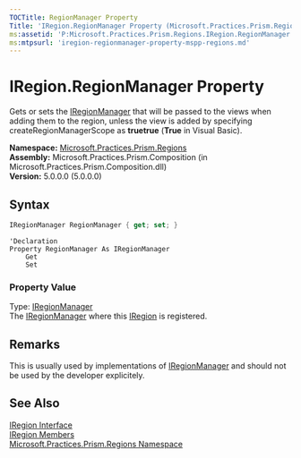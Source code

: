 ```yaml
---
TOCTitle: RegionManager Property
Title: 'IRegion.RegionManager Property (Microsoft.Practices.Prism.Regions)'
ms:assetid: 'P:Microsoft.Practices.Prism.Regions.IRegion.RegionManager'
ms:mtpsurl: 'iregion-regionmanager-property-mspp-regions.md'
---
```


# IRegion.RegionManager Property

Gets or sets the [IRegionManager](/patterns-practices/reference/iregionmanager-interface-mspp-regions) that will be passed to the views when adding them to the region, unless the view is added by specifying createRegionManagerScope as **truetrue** (**True** in Visual Basic).

**Namespace:** [Microsoft.Practices.Prism.Regions](/patterns-practices/reference/mspp-regions-namespace)  
**Assembly:** Microsoft.Practices.Prism.Composition (in Microsoft.Practices.Prism.Composition.dll)  
**Version:** 5.0.0.0 (5.0.0.0)

## Syntax
```C#
IRegionManager RegionManager { get; set; }
```

```VB
'Declaration
Property RegionManager As IRegionManager
	Get
	Set
```

### Property Value

Type: [IRegionManager](/patterns-practices/reference/iregionmanager-interface-mspp-regions)  
The [IRegionManager](/patterns-practices/reference/iregionmanager-interface-mspp-regions) where this [IRegion](/patterns-practices/reference/iregion-interface-mspp-regions) is registered.

## Remarks

This is usually used by implementations of [IRegionManager](/patterns-practices/reference/iregionmanager-interface-mspp-regions) and should not be used by the developer explicitely.

## See Also

[IRegion Interface](/patterns-practices/reference/iregion-interface-mspp-regions)  
[IRegion Members](/patterns-practices/reference/iregion-members-mspp-regions)  
[Microsoft.Practices.Prism.Regions Namespace](/patterns-practices/reference/mspp-regions-namespace)  